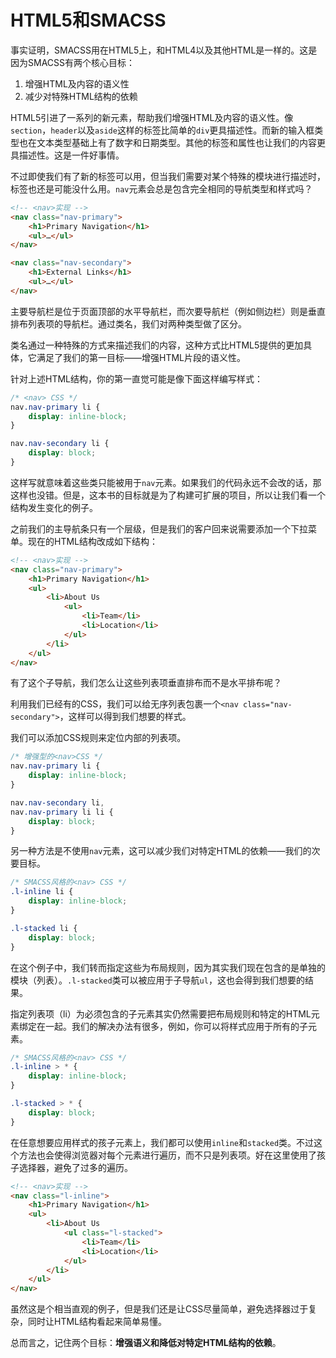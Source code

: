 # HTML5和SMACSS

事实证明，SMACSS用在HTML5上，和HTML4以及其他HTML是一样的。这是因为SMACSS有两个核心目标：

1. 增强HTML及内容的语义性
2. 减少对特殊HTML结构的依赖

HTML5引进了一系列的新元素，帮助我们增强HTML及内容的语义性。像`section`，`header`以及`aside`这样的标签比简单的`div`更具描述性。而新的输入框类型也在文本类型基础上有了数字和日期类型。其他的标签和属性也让我们的内容更具描述性。这是一件好事情。

不过即使我们有了新的标签可以用，但当我们需要对某个特殊的模块进行描述时，标签也还是可能没什么用。`nav`元素会总是包含完全相同的导航类型和样式吗？

```html
<!-- <nav>实现 -->
<nav class="nav-primary">
    <h1>Primary Navigation</h1>
    <ul>…</ul>
</nav>

<nav class="nav-secondary">
    <h1>External Links</h1>
    <ul>…</ul>
</nav>
```

主要导航栏是位于页面顶部的水平导航栏，而次要导航栏（例如侧边栏）则是垂直排布列表项的导航栏。通过类名，我们对两种类型做了区分。

类名通过一种特殊的方式来描述我们的内容，这种方式比HTML5提供的更加具体，它满足了我们的第一目标——增强HTML片段的语义性。

针对上述HTML结构，你的第一直觉可能是像下面这样编写样式：

```css
/* <nav> CSS */
nav.nav-primary li { 
    display: inline-block; 
}

nav.nav-secondary li {
    display: block;
}
```

这样写就意味着这些类只能被用于`nav`元素。如果我们的代码永远不会改的话，那这样也没错。但是，这本书的目标就是为了构建可扩展的项目，所以让我们看一个结构发生变化的例子。

之前我们的主导航条只有一个层级，但是我们的客户回来说需要添加一个下拉菜单。现在的HTML结构改成如下结构：

```html
<!-- <nav>实现 -->
<nav class="nav-primary">
    <h1>Primary Navigation</h1>
    <ul>
        <li>About Us
            <ul>
                <li>Team</li>
                <li>Location</li>
            </ul>
        </li>
    </ul>
</nav>
```

有了这个子导航，我们怎么让这些列表项垂直排布而不是水平排布呢？

利用我们已经有的CSS，我们可以给无序列表包裹一个`<nav class="nav-secondary">`，这样可以得到我们想要的样式。

我们可以添加CSS规则来定位内部的列表项。

```css
/* 增强型的<nav>CSS */
nav.nav-primary li { 
    display: inline-block; 
}

nav.nav-secondary li,
nav.nav-primary li li {
    display: block;
}
```

另一种方法是不使用`nav`元素，这可以减少我们对特定HTML的依赖——我们的次要目标。

```css
/* SMACSS风格的<nav> CSS */
.l-inline li { 
    display: inline-block;
}

.l-stacked li {
    display: block;
}
```

在这个例子中，我们转而指定这些为布局规则，因为其实我们现在包含的是单独的模块（列表）。`.l-stacked`类可以被应用于子导航`ul`，这也会得到我们想要的结果。

指定列表项（li）为必须包含的子元素其实仍然需要把布局规则和特定的HTML元素绑定在一起。我们的解决办法有很多，例如，你可以将样式应用于所有的子元素。

```css
/* SMACSS风格的<nav> CSS */
.l-inline > * { 
    display: inline-block;
}

.l-stacked > * {
    display: block;
}
```

在任意想要应用样式的孩子元素上，我们都可以使用`inline`和`stacked`类。不过这个方法也会使得浏览器对每个元素进行遍历，而不只是列表项。好在这里使用了孩子选择器，避免了过多的遍历。

```html
<!-- <nav>实现 -->
<nav class="l-inline">
    <h1>Primary Navigation</h1>
    <ul>
        <li>About Us
            <ul class="l-stacked">
                <li>Team</li>
                <li>Location</li>
            </ul>
        </li>
    </ul>
</nav>
```

虽然这是个相当直观的例子，但是我们还是让CSS尽量简单，避免选择器过于复杂，同时让HTML结构看起来简单易懂。

总而言之，记住两个目标：**增强语义和降低对特定HTML结构的依赖**。

